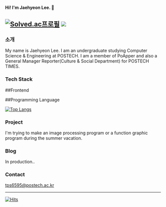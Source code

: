 #### Hi! I'm Jaehyeon Lee. 👋


[![Solved.ac프로필](http://mazassumnida.wtf/api/v2/generate_badge?boj=tps6595)](https://solved.ac/tps6595)
<img src="http://mazandi.herokuapp.com/api?handle={tps6595}&theme=warm"/>
---

### 소개
My name is Jaehyeon Lee. 
I am an undergraduate studying Computer Science & Engineering at POSTECH. 
I am a member of PoApper and also a General Manager Reporter(Culture & Social Department) for POSTECH TIMES.

### Tech Stack
##Frontend

##Programming Language

[![Top Langs](https://github-readme-stats.vercel.app/api/top-langs/?username=jddjk)](https://github.com/jddjk/github-readme-stats)


### Project
I'm trying to make an image processing program or a function graphic program during the summer vacation.

### Blog
In production..

### Contact
tps6595@postech.ac.kr

---
[![Hits](https://hits.seeyoufarm.com/api/count/incr/badge.svg?url=https%3A%2F%2Fgithub.com%2Fjddjk%2Fhit-counter&count_bg=%2316CDDE&title_bg=%234A4B2C&icon=&icon_color=%23E7E7E7&title=hits&edge_flat=false)](https://hits.seeyoufarm.com)
